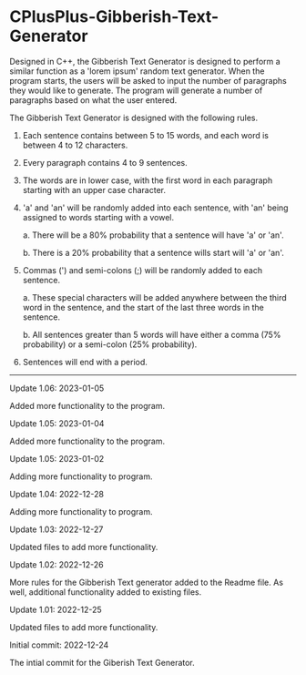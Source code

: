 # CPlusPlus-Gibberish-Text-Generator
Designed in C++, the Gibberish Text Generator is designed to perform a similar function as a 'lorem ipsum' random text generator.  When the program starts, the users will be asked to input the number of paragraphs they would like to generate.  The program will generate a number of paragraphs based on what the user entered.  

The Gibberish Text Generator is designed with the following rules.

1. Each sentence contains between 5 to 15 words, and each word is between 4 to 12 characters.  

2. Every paragraph contains 4 to 9 sentences.  

3. The words are in lower case, with the first word in each paragraph starting with an upper case character.

4. 'a' and 'an' will be randomly added into each sentence, with 'an' being assigned to words starting with a vowel.

   a. There will be a 80% probability that a sentence will have 'a' or 'an'.
   
   b. There is a 20% probability that a sentence wills start will 'a' or 'an'.

5. Commas (') and semi-colons (;) will be randomly added to each sentence.  

     a. These special characters will be added anywhere between the third word in the sentence, and the start of the last three words in the sentence.
     
     b. All sentences greater than 5 words will have either a comma (75% probability) or a semi-colon (25% probability).

6. Sentences will end with a period.

----------------

Update 1.06: 2023-01-05

Added more functionality to the program.



Update 1.05: 2023-01-04

Added more functionality to the program.



Update 1.05: 2023-01-02

Adding more functionality to program.


Update 1.04: 2022-12-28

Adding more functionality to program.


Update 1.03: 2022-12-27

Updated files to add more functionality.


Update 1.02: 2022-12-26

More rules for the Gibberish Text generator added to the Readme file.  As well, additional functionality added to existing files.


Update 1.01: 2022-12-25

Updated files to add more functionality.


Initial commit: 2022-12-24

The intial commit for the Giberish Text Generator.
